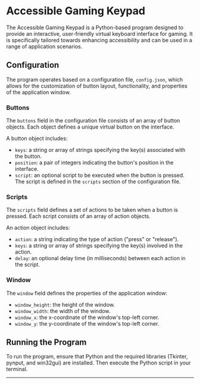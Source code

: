 # Accessible Gaming Keypad

The Accessible Gaming Keypad is a Python-based program designed to provide an interactive, user-friendly virtual keyboard interface for gaming. It is specifically tailored towards enhancing accessibility and can be used in a range of application scenarios.

## Configuration

The program operates based on a configuration file, `config.json`, which allows for the customization of button layout, functionality, and properties of the application window.

### Buttons

The `buttons` field in the configuration file consists of an array of button objects. Each object defines a unique virtual button on the interface.

A button object includes:
- `keys`: a string or array of strings specifying the key(s) associated with the button.
- `position`: a pair of integers indicating the button's position in the interface.
- `script`: an optional script to be executed when the button is pressed. The script is defined in the `scripts` section of the configuration file.

### Scripts

The `scripts` field defines a set of actions to be taken when a button is pressed. Each script consists of an array of action objects. 

An action object includes:
- `action`: a string indicating the type of action ("press" or "release").
- `keys`: a string or array of strings specifying the key(s) involved in the action.
- `delay`: an optional delay time (in milliseconds) between each action in the script.

### Window

The `window` field defines the properties of the application window:
- `window_height`: the height of the window.
- `window_width`: the width of the window.
- `window_x`: the x-coordinate of the window's top-left corner.
- `window_y`: the y-coordinate of the window's top-left corner.

## Running the Program

To run the program, ensure that Python and the required libraries (Tkinter, pynput, and win32gui) are installed. Then execute the Python script in your terminal.

---
